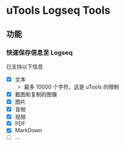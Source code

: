 # uTools Logseq Tools

## 功能
### 快速保存信息至 Logseq
已支持以下信息
- [x] 文本
  - 最多 10000 个字符，这是 uTools 的限制
- [x] 截图和复制的图像
- [x] 图片
- [x] 音频
- [x] 视频
- [x] PDF
- [x] MarkDown
- [ ] ...
